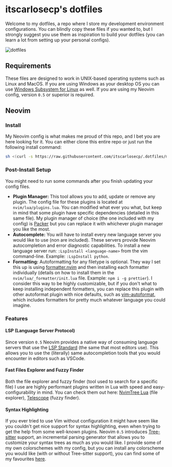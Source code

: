 # itscarlosecp's dotfiles

Welcome to my dotfiles, a repo where I store my development environment configurations. You can blindly copy these files if you wanted to, but I strongly suggest you use them as inspiration to build your dotfiles (you can learn a lot from setting up your personal configs).

![dotfiles](https://user-images.githubusercontent.com/47466248/124399705-121c0080-dcd2-11eb-8c39-73c5fb6dcd98.png)

## Requirements

These files are designed to work in UNIX-based operating systems such as Linux and MacOS. If you are using Windows as your desktop OS you can use [Windows Subsystem for Linux](https://docs.microsoft.com/en-us/windows/wsl/install-win10) as well. If you are using my Neovim config, version `0.5` or superior is required.

## Neovim
### Install

My Neovim config is what makes me proud of this repo, and I bet you are here looking for it. You can either clone this entire repo or just run the following install command:

```bash
sh <(curl -s https://raw.githubusercontent.com/itscarlosecp/.dotfiles/main/scripts/nvim.sh)
```

### Post-Install Setup
You might need to run some commands after you finish updating your config files. 
* **Plugin Manager:** This tool allows you to add, update or remove any plugin. The config file for these plugins is located at `nvim/lua/plugins.lua`. You can modified what ever you what, but keep in mind that some plugin have specific dependencies (detailed in this same file). My plugin manager of choice (the one included with my config) is [Packer](https://github.com/wbthomason/packer.nvim) but you can replace it with whichever plugin manager you like the most.
* **Autocomplete:** You will have to install every new language server you would like to use (non are included). These servers provide Neovim autocompletion and error diagnostic capabilities. To install a new language server run: `:LspInstall <language-name>` from the vim command-line. Example: `:LspInstall python`.
* **Formatting:** Autoformatting for any filetype is optional. They way I set this up is using [formatter.nvim](https://github.com/mhartington/formatter.nvim) and then installing each formatter individually (details on how to install them in the `nvim/lua/_formatter/init.lua` file. Example: `npm i -g prettier`). I consider this way to be highly customizable, but if you don't what to keep installing independent formatters, you can replace this plugin with other autoformat plugin with nice defaults, such as [vim-autoformat](https://github.com/vim-autoformat/vim-autoformat), which includes formatters for pretty much whatever language you could imagine.

### Features
#### LSP (Language Server Protocol)
Since version `0.5` Neovim provides a native way of consuming language servers that use the [LSP Standard](https://microsoft.github.io/language-server-protocol/) (the same that most editors use). This allows you to use the (literally) same autocompletion tools that you would encounter in editors such as VSCode. 

#### Fast Files Explorer and Fuzzy Finder
Both the file explorer and fuzzy finder (tool used to search for a specific file) I use are highly performant plugins written in Lua with speed and easy-configurability in mind. You can check them out here: [NvimTree Lua](https://github.com/kyazdani42/nvim-tree.lua) (file explorer), [Telescope](https://github.com/nvim-telescope/telescope.nvim) (fuzzy finder).

#### Syntax Highlighting
If you ever tried to use Vim without configuration it might have seem like you couldn't get nice support for syntax highlighting, even when trying to get the help from some well-known plugins. Neovim `0.5` introduces [Tree-sitter](https://github.com/tree-sitter/tree-sitter) support, an incremental parsing generator that allows you to customize your syntax trees as much as you would like. I provide some of my own colorschemes with my config, but you can install any colorscheme you would like (with or without Tree-sitter support), you can find some of my favourites [here](https://github.com/rockerBOO/awesome-neovim#colorscheme).
